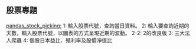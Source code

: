 ## 股票專題

[pandas_stock_picking:]("詳細資訊")
  1: 輸入股票代號，查詢當日資料。
  2: 輸入要查詢近期的天數，輸入股票代號，以圖表的方式呈現近期的波動。
  2-2: 2的改良版
  3: 三大法人爬蟲
  4: 個股日本益比、殖利率及股價淨值比
